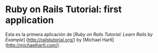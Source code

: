 # Ruby on Rails Tutorial: first application

Esta es la primera aplicación de
[*Ruby on Rails Tutorial: Learn Rails by Example*] (http://railstutorial.org/) by [Michael Hartl] (http://michaelhartl.com/).

